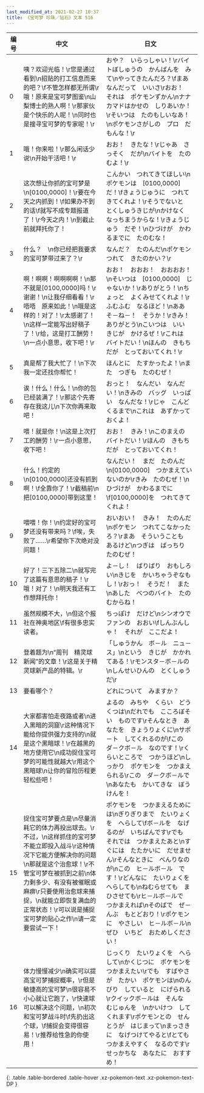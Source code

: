 ```yaml
---
last_modified_at: 2021-02-27 10:37
title: 《宝可梦 珍珠／钻石》文本 516
---
```

| 编号 | 中文 | 日文 |
| ---- | ---- | ---- |
| 0 | 咦？欢迎光临！\r您是通过看到\n招贴的打工信息而来的吧？\f不管怎样都无所谓\r哦！原来是宝可梦图鉴\n山梨博士的熟人啊！\r那家伙是个快乐的人呢！\n同时也是搜寻宝可梦的专家呢！\r | おや？　いらっしゃい！\rバイトぼしゅうの　かんばんを　みて\nやってきたんだろ？\fまあ　なんだって　いいさ\rおお！　それは　ポケモンずかん\nナナカマドはかせの　しりあいか！\rそいつは　たのもしいなあ！\nポケモンさがしの　プロ　だもんな！\r |
| 1 | 哦！你来啦！\r那么闲话少说\n开始干活吧！\r | おお！　きたな！\rじゃあ　さっそく　だが\nバイトを　たのむよ！\r |
| 2 | 这次想让你抓的宝可梦是\n[0100,0000]！\r要在今天之内抓到！\f如果办不到的话\f就写不成专题报道了！\r今天之内！\n到截止前就拜托你了！ | こんかい　つれてきてほしい\nポケモンは　[0100,0000]　だ！\fきょうじゅうに　つれてきてくれよ！\rそうでないと　とくしゅうきじが\nかけなく　なっちまうからな！\rきょうじゅう　だぞ！\nひづけが　かわるまでに　たのむな！ |
| 3 | 什么？　\n你已经把我要求的宝可梦带过来了？\r | なんだ？　たのんだ\nポケモン　つれて　きたのかい？\r |
| 4 | 啊！啊啊！啊啊啊啊！\n那不就是[0100,0000]吗！\r谢谢！\n让我仔细看看！\r唔唔　原来如此！\n哦是这样的！对了！\r太感谢了！\n这样一定能写出好稿子了！\r给，这是打工酬劳！\n一点小意思，收下吧！\r | おお！　おおお！　おおおお！\nそいつは　[0100,0000]　じゃないか！\rありがとう！\nちょっと　よくみせてくれよ！\rふむふむ　なるほど！\nああ　そ－ね－！　そうか！\rきみ！　ありがとう\nこいつは　いい　きじが　かけるぜ！\rこれは　バイトだい！\nほんの　きもちだが　とっておいてくれ！\r |
| 5 | 真是帮了我大忙了！\n下次我一定还找你帮忙！ | ほんとに　たすかったよ！\nまた　つぎも　たのむぜ！ |
| 6 | 诶！什么！什么！\n你的包已经装满了！\r那这个先寄存在我这儿\n下次你再来取吧！ | おっと！　なんだい　なんだい！\nきみの　バッグ　いっぱい　なんだな！\rじゃ　こんど　くるまで\nこれは　あずかっておくよ！ |
| 7 | 喂！就是你！\n这是上次打工的酬劳！\r一点小意思，收下吧！ | おお！　きみ！\nこのまえの　バイトだい！\rほんの　きもちだが　とっておいてくれ！ |
| 8 | 什么！约定的\n[0100,0000]还没有抓到啊！\f全靠你了！\r截稿前\n把[0100,0000]带到这里！ | なんだい！　まだ　たのんだ\n[0100,0000]　つかまえていないのか\rきみ　たのむぜ！\nひづけが　かわるまでに\f[0100,0000]を　つれてきてくれよ！ |
| 9 | 喂喂！你！\n约定好的宝可梦还没有带来吗？\f唉，失败了……\r希望你下次绝对没问题！ | おいおい！　きみ！　たのんだ\nポケモン　つれてこなかったろ？\rまあ　そういうことも　あるけど\nつぎは　ばっちり　たのむぜ！ |
| 10 | 好了！三下五除二\n就写完了这篇有意思的稿子！\r哦！对了！\n明天我还有工作想拜托你！ | よ－し！　ばりばり　おもしろい\nきじを　かいちゃうぞなもし！\rおっ！　そうだ！　また\nあした　べつのバイト　たのむからね！ |
| 11 | 虽然规模不大，\n但这个报社在神奥地区\f有很多忠实读者。 | ちっぽけ　だけど\nシンオウで　ファンの　おおい\fしんぶんしゃ！　それが　ここだよ！ |
| 12 | 登着题为\n“周刊　精灵球　新闻”的文章！\r这是关于精灵球新产品的特辑。\r | 「しゅうかん　ボ－ル　ニュ－ス」\nという　きじが　かかれてある！\rモンスタ－ボ－ルの\nしんせいひんの　とくしゅうだ\r |
| 13 | 要看哪个？ | どれについて　みますか？ |
| 14 | 大家都害怕走夜路或者\n进入黑暗的洞窟\r这种情况下能给你提供强力支持的\n就是这个黑暗球！\r在越黑的地方使用它\n成功捉住宝可梦的可能性就越大\r用这个黑暗球\n让你的冒险历程更轻松些吧！ | よるの　みちや　くらい　どうくつは\nだれでも　こころぼそい　ものです\rそんなとき　あなたを　きょうりょくに\nサポ－ト　してくれるのが\fこの　ダ－クボ－ル　なのです！\rくらいところで　つかうほど\nしっかり　ポケモンを　つかまえられる\rこの　ダ－クボ－ルで\nあなたも　かいてきな　ぼうけんを！ |
| 15 | 捉住宝可梦要点是\n尽量消耗它的体力再投出球去。\r不过，\n这样抓住的宝可梦不能立即投入战斗\r这种情况下它能方便解决你的问题\n那就是这个治愈球！\r不管宝可梦在被抓到之前\n体力剩多少、有没有被催眠或麻痹\r只要使用治愈球来捕捉，\n就能立即恢复满血的正常状态！\r可以说是捕捉宝可梦的贴心之作\n请一定要尝试一下！ | ポケモンを　つかまえるためには\nぎりぎりまで　たいりょくを　へらして\fボ－ルを　なげるのが　いちばんです\rでも　それでは　つかまえたあと\nすぐには　たたかいに　だせません\rそんなときに　べんりなのが\nこの　ヒ－ルボ－ル　です！\rどんなに　たいりょくを　へらしても\nねむらせても　まひさせても\rヒ－ルボ－ルで　つかまえれば\nそのばで　ぜ－んぶ　もとどおり！\rポケモンに　やさしい　ヒ－ルボ－ル\nぜひ　いちど　おためしください！ |
| 16 | 体力慢慢减少\n确实可以提高宝可梦捕捉概率，\r但是敏捷高的宝可梦\n很容易不小心就让它跑了，\r快速球可以解决这个问题，\n初次和宝可梦战斗时\f先扔出这个球，\f捕捉会变得很容易！\r推荐给性急的你使用！ | じっくり　たいりょくを　へらして\nかくじつに　ポケモンを　つかまえたい\rでも　すばやさが　たかい　ポケモンは\nのんびり　していると　にげられる\rクイックボ－ルは　そんな　むじゅんを　\nかいけつ　してくれます\rポケモンとの　せんとうが　はじまって\nまっさきに　なげつけてやると\fとても　つかまえやすく　なるのです\rせっかちな　あなたに　おすすめ！ |
{: .table .table-bordered .table-hover .xz-pokemon-text .xz-pokemon-text-DP }